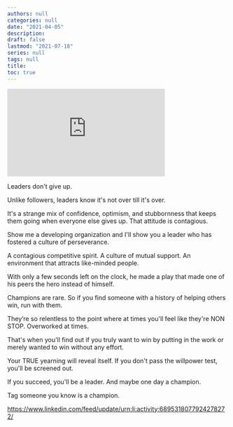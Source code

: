 ```yaml
---
authors: null
categories: null
date: "2021-04-05"
description: 
draft: false
lastmod: "2021-07-18"
series: null
tags: null
title: 
toc: true
---
```


<!--more-->


<iframe width="360" height="200" src="https://www.youtube.com/embed/pWDwYSkQj5g" title="YouTube video player" frameborder="0" allow="accelerometer; autoplay; clipboard-write; encrypted-media; gyroscope; picture-in-picture" allowfullscreen></iframe>


Leaders don't give up.

Unlike followers, leaders know it's not over till it's over.

It's a strange mix of confidence, optimism, and stubbornness that keeps them going when everyone else gives up. That attitude is contagious.

Show me a developing organization and I'll show you a leader who has fostered a culture of perseverance.

A contagious competitive spirit.
A culture of mutual support.
An environment that attracts like-minded people.

With only a few seconds left on the clock, he made a play that made one of his peers the hero instead of himself.

Champions are rare. So if you find someone with a history of helping others win, run with them.

They’re so relentless to the point where at times you'll feel like they're NON STOP. Overworked at times.

That's when you'll find out if you truly want to win by putting in the work or merely wanted to win without any effort.

Your TRUE yearning will reveal itself. If you don't pass the willpower test, you'll be screened out.

If you succeed, you'll be a leader. And maybe one day a champion.

Tag someone you know is a champion.

https://www.linkedin.com/feed/update/urn:li:activity:6895318077924278272/